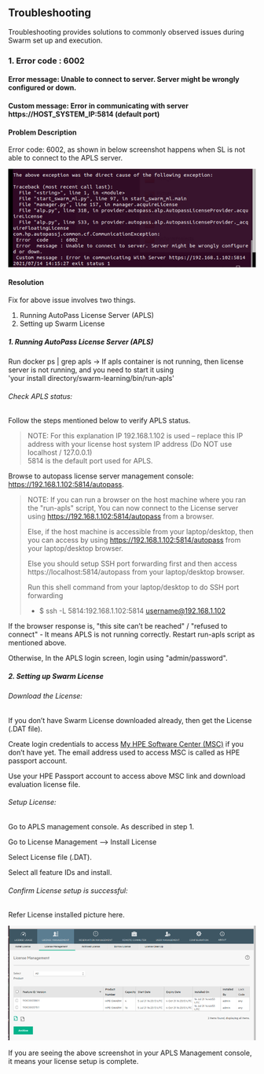 ## Troubleshooting ##

Troubleshooting provides solutions to commonly observed issues during Swarm set up and execution.


### 1. Error code : 6002
####    Error message: Unable to connect to server. Server might be wrongly configured or down. #### 
####    Custom message: Error in communicating with server https://HOST_SYSTEM_IP:5814 (default port) #### 

#### Problem Description 
Error code: 6002, as shown in below screenshot happens when SL is not able to connect to the APLS server. 

   ![Error_6002](./images/Error_6002_running_SL_node_without_Server_and_License.png)
   
   
#### Resolution
Fix for above issue involves two things.
1.	Running AutoPass License Server (APLS) 
2.	Setting up Swarm License

##### 1. Running AutoPass License Server (APLS)
Run docker ps | grep apls  -> If apls container is not running, then license server is not running, and you need to start it using  
'your install directory/swarm-learning/bin/run-apls' 

###### Check APLS status:  
Follow the steps mentioned below to verify APLS status. 

> NOTE: For this explanation IP 192.168.1.102 is used – replace this IP address with your license host system IP address (Do NOT use localhost / 127.0.0.1)  
> 5814 is the default port used for APLS. 
   
Browse to autopass license server management console: https://192.168.1.102:5814/autopass.
> NOTE: If you can run a browser on the host machine where you ran the "run-apls" script, You can now connect to the License server using https://192.168.1.102:5814/autopass from a browser. 
> 
> Else, if the host machine is accessible from your laptop/desktop, then you can access by using https://192.168.1.102:5814/autopass from your laptop/desktop browser.
> 
> Else you should setup SSH port forwarding first and then access https://localhost:5814/autopass from your laptop/desktop browser. 
> 
> Run this shell command from your laptop/desktop to do SSH port forwarding  
> - $ ssh -L 5814:192.168.1.102:5814 username@192.168.1.102 

If the browser response is, "this site can’t be reached" / "refused to connect" - It means APLS is not running correctly. Restart run-apls script as mentioned above. 

Otherwise, In the APLS login screen, login using "admin/password". 

   
##### 2. Setting up Swarm License

###### Download the License: 
If you don’t have Swarm License downloaded already, then get the License (.DAT file). 

Create login credentials to access [My HPE Software Center (MSC)](https://myenterpriselicense.hpe.com/cwp-ui/evaluation/HPE-SWARM/0.3.0/null) if you don’t have yet. The email address used to access MSC is called as HPE passport account. 

Use your HPE Passport account to access above MSC link and download evaluation license file.

###### Setup License: 
Go to APLS management console. As described in step 1. 

Go to License Management –> Install License

Select License file (.DAT).

Select all feature IDs and install. 

###### Confirm License setup is successful: 
Refer License installed picture here.

   ![License_server_after_installing_license](./images/APLS_after_installing_license.png)
 
   If you are seeing the above screenshot in your APLS Management console, it means your license setup is complete. 
